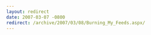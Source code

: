 ```yaml
---
layout: redirect
date: 2007-03-07 -0800
redirect: /archive/2007/03/08/Burning_My_Feeds.aspx/
---
```

